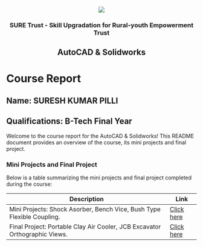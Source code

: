 <!-- PROJECT LOGO -->
<br />

<div align="center">
   <img src='https://user-images.githubusercontent.com/73131499/166115643-d3187f47-d38f-41b2-ae42-5ecbbc60de14.png' />


<h3 align="center">SURE Trust - Skill Upgradation for Rural-youth Empowerment Trust</h3>
  <h2> AutoCAD & Solidworks </h2>
</div>

# Course Report

## Name: SURESH KUMAR PILLI

## Qualifications: B-Tech Final Year

Welcome to the course report for the AutoCAD & Solidworks! This README document provides an overview of the course, its mini projects and final project.

### Mini Projects and Final Project

Below is a table summarizing the mini projects and final project completed during the course:

| Description                               | Link                                    |
|-------------------------------------------|-----------------------------------------|
| Mini Projects: Shock Asorber, Bench Vice, Bush Type Flexible Coupling.    | [Click here](https://github.com/sure-trust/G7_Autocad/tree/main/Mini%20Projects/Suresh/Mini%20Projects)                         |
| Final Project: Portable Clay Air Cooler, JCB Excavator Orthographic Views.    | [Click here](https://github.com/sure-trust/G7_Autocad/tree/main/Final%20Project/Suresh/Major%20Projects)                         |
